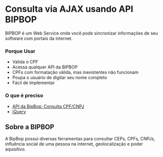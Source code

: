 Consulta via AJAX usando API BIPBOP
==========================================

BIPBOP é um Web Service onde você pode sincronizar informações de seu software com portais da internet.

### Porque Usar ###

  - Valida o CPF
  - Acessa qualquer API da BIPBOP
  - CPFs com formatação válida, mas inexistentes não funcionam
  - Poupa o usuário de digitar seu nome completo
  - Fácil de implementar

### O que é preciso ###

 - [API da BipBop: Consulta CPF/CNPJ](http://irql.bipbop.com.br/api/)
 - [jQuery](http://jquery.com/)

## Sobre a BIPBOP ##

A BipBop possui diversas ferramentas para consultar CEPs, CPFs, CNPJs, influência social de uma pessoa na internet, geolocalização e poder aquisitivo.
